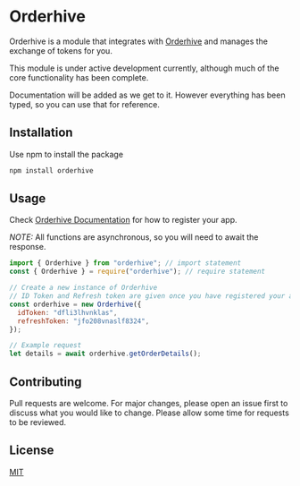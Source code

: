 # Orderhive

Orderhive is a module that integrates with [Orderhive](https://orderhive.com) and manages the exchange of tokens for you.

This module is under active development currently, although much of the core functionality has been complete.

Documentation will be added as we get to it. However everything has been typed, so you can use that for reference.

## Installation

Use npm to install the package

```bash
npm install orderhive
```

## Usage

Check [Orderhive Documentation](https://orderhive.docs.apiary.io/#introduction/api-requirements) for how to register your app.

_NOTE:_ All functions are asynchronous, so you will need to await the response.

```javascript
import { Orderhive } from "orderhive"; // import statement
const { Orderhive } = require("orderhive"); // require statement

// Create a new instance of Orderhive
// ID Token and Refresh token are given once you have registered your application with Orderhive
const orderhive = new Orderhive({
  idToken: "dfli3lhvnklas",
  refreshToken: "jfo208vnaslf8324",
});

// Example request
let details = await orderhive.getOrderDetails();
```

## Contributing

Pull requests are welcome. For major changes, please open an issue first to discuss what you would like to change. Please allow some time for requests to be reviewed.

## License

[MIT](https://choosealicense.com/licenses/mit/)
